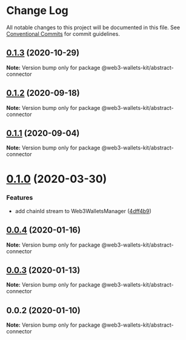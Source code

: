 # Change Log

All notable changes to this project will be documented in this file.
See [Conventional Commits](https://conventionalcommits.org) for commit guidelines.

## [0.1.3](https://github.com/akropolisio/web3-wallets-kit/compare/@web3-wallets-kit/abstract-connector@0.1.2...@web3-wallets-kit/abstract-connector@0.1.3) (2020-10-29)

**Note:** Version bump only for package @web3-wallets-kit/abstract-connector





## [0.1.2](https://github.com/akropolisio/web3-wallets-kit/compare/@web3-wallets-kit/abstract-connector@0.1.1...@web3-wallets-kit/abstract-connector@0.1.2) (2020-09-18)

**Note:** Version bump only for package @web3-wallets-kit/abstract-connector





## [0.1.1](https://github.com/akropolisio/web3-wallets-kit/compare/@web3-wallets-kit/abstract-connector@0.1.0...@web3-wallets-kit/abstract-connector@0.1.1) (2020-09-04)

**Note:** Version bump only for package @web3-wallets-kit/abstract-connector





# [0.1.0](https://github.com/akropolisio/web3-wallets-kit/compare/@web3-wallets-kit/abstract-connector@0.0.4...@web3-wallets-kit/abstract-connector@0.1.0) (2020-03-30)


### Features

* add chainId stream to Web3WalletsManager ([4dff4b9](https://github.com/akropolisio/web3-wallets-kit/commit/4dff4b952bd185bc48f38c43b264278d06d7264c))





## [0.0.4](https://github.com/akropolisio/web3-wallets-kit/compare/@web3-wallets-kit/abstract-connector@0.0.3...@web3-wallets-kit/abstract-connector@0.0.4) (2020-01-16)

**Note:** Version bump only for package @web3-wallets-kit/abstract-connector





## [0.0.3](https://github.com/akropolisio/web3-wallets-kit/compare/@web3-wallets-kit/abstract-connector@0.0.2...@web3-wallets-kit/abstract-connector@0.0.3) (2020-01-13)

**Note:** Version bump only for package @web3-wallets-kit/abstract-connector





## 0.0.2 (2020-01-10)

**Note:** Version bump only for package @web3-wallets-kit/abstract-connector
